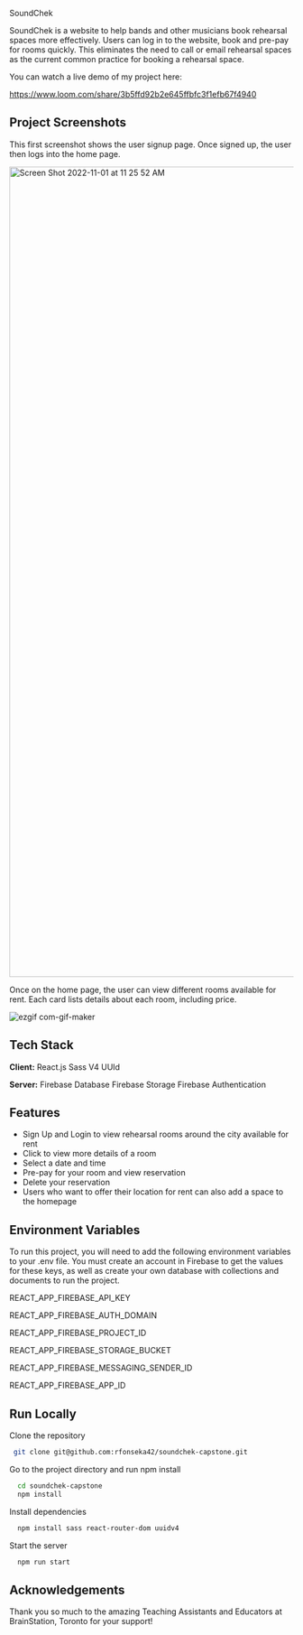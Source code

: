 SoundChek

SoundChek is a website to help bands and other musicians book rehearsal spaces more effectively. Users can log in to the website, book and pre-pay for rooms quickly. This eliminates the need to call or email rehearsal spaces as the current common practice for booking a rehearsal space.

You can watch a live demo of my project here:

https://www.loom.com/share/3b5ffd92b2e645ffbfc3f1efb67f4940

## Project Screenshots

This first screenshot shows the user signup page. Once signed up, the user then logs into the home page.

<img width="1436" alt="Screen Shot 2022-11-01 at 11 25 52 AM" src="https://user-images.githubusercontent.com/87579758/199271275-66cecd7d-0ab5-4625-8e01-fd0f18ec09a7.png">

Once on the home page, the user can view different rooms available for rent. Each card lists details about each room, including price.

![ezgif com-gif-maker](https://user-images.githubusercontent.com/87579758/199274265-5095fc6d-6825-44c4-b9f6-0d0ee59fb274.gif)




## Tech Stack

**Client:**
React.js
Sass
V4 UUId

**Server:**
Firebase Database
Firebase Storage
Firebase Authentication

## Features

- Sign Up and Login to view rehearsal rooms around the city available for rent
- Click to view more details of a room
- Select a date and time
- Pre-pay for your room and view reservation
- Delete your reservation
- Users who want to offer their location for rent can also add a space to the homepage

## Environment Variables

To run this project, you will need to add the following environment variables to your .env file.
You must create an account in Firebase to get the values for these keys, as well as create your own database with collections and documents to run the project.

REACT_APP_FIREBASE_API_KEY

REACT_APP_FIREBASE_AUTH_DOMAIN

REACT_APP_FIREBASE_PROJECT_ID

REACT_APP_FIREBASE_STORAGE_BUCKET

REACT_APP_FIREBASE_MESSAGING_SENDER_ID

REACT_APP_FIREBASE_APP_ID

## Run Locally

Clone the repository

```bash
 git clone git@github.com:rfonseka42/soundchek-capstone.git
```

Go to the project directory and run npm install

```bash
  cd soundchek-capstone
  npm install
```

Install dependencies

```bash
  npm install sass react-router-dom uuidv4
```

Start the server

```bash
  npm run start
```

## Acknowledgements

Thank you so much to the amazing Teaching Assistants and Educators at BrainStation, Toronto for your support!

